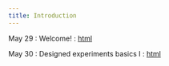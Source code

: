```yaml
---
title: Introduction 
---
```


May 29
: Welcome!
  : [html](https://stat720.github.io/summer2025/notes/)

May 30
: Designed experiments basics I 
  : [html](https://stat720.github.io/summer2025/notes/what-are-designed-experiments.html)

